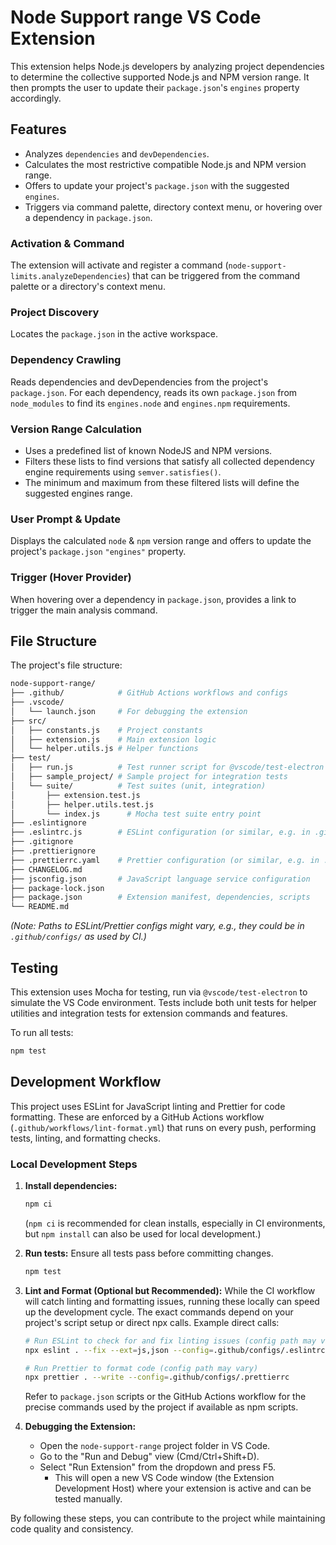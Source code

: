 # Node Support range VS Code Extension

This extension helps Node.js developers by analyzing project dependencies to determine the collective supported Node.js and NPM version range. It then prompts the user to update their `package.json`'s `engines` property accordingly.

## Features

- Analyzes `dependencies` and `devDependencies`.
- Calculates the most restrictive compatible Node.js and NPM version range.
- Offers to update your project's `package.json` with the suggested `engines`.
- Triggers via command palette, directory context menu, or hovering over a dependency in `package.json`.

### Activation & Command

The extension will activate and register a command (`node-support-limits.analyzeDependencies`) that can be triggered from the command palette or a directory's context menu.

### Project Discovery

Locates the `package.json` in the active workspace.

### Dependency Crawling

Reads dependencies and devDependencies from the project's `package.json`. For each dependency, reads its own `package.json` from `node_modules` to find its `engines.node` and `engines.npm` requirements.

### Version Range Calculation

- Uses a predefined list of known NodeJS and NPM versions.
- Filters these lists to find versions that satisfy all collected dependency engine requirements using `semver.satisfies()`.
- The minimum and maximum from these filtered lists will define the suggested engines range.

### User Prompt & Update

Displays the calculated `node` & `npm` version range and offers to update the project's `package.json` `"engines"` property.

### Trigger (Hover Provider)

When hovering over a dependency in `package.json`, provides a link to trigger the main analysis command.

## File Structure

The project's file structure:

```sh
node-support-range/
├── .github/            # GitHub Actions workflows and configs
├── .vscode/
│   └── launch.json     # For debugging the extension
├── src/
│   ├── constants.js    # Project constants
│   ├── extension.js    # Main extension logic
│   └── helper.utils.js # Helper functions
├── test/
│   ├── run.js          # Test runner script for @vscode/test-electron
│   ├── sample_project/ # Sample project for integration tests
│   └── suite/          # Test suites (unit, integration)
│       ├── extension.test.js
│       ├── helper.utils.test.js
│       └── index.js      # Mocha test suite entry point
├── .eslintignore
├── .eslintrc.js        # ESLint configuration (or similar, e.g. in .github/configs)
├── .gitignore
├── .prettierignore
├── .prettierrc.yaml    # Prettier configuration (or similar, e.g. in .github/configs)
├── CHANGELOG.md
├── jsconfig.json       # JavaScript language service configuration
├── package-lock.json
├── package.json        # Extension manifest, dependencies, scripts
└── README.md
```
*(Note: Paths to ESLint/Prettier configs might vary, e.g., they could be in `.github/configs/` as used by CI.)*

## Testing

This extension uses Mocha for testing, run via `@vscode/test-electron` to simulate the VS Code environment. Tests include both unit tests for helper utilities and integration tests for extension commands and features.

To run all tests:

```bash
npm test
```

## Development Workflow

This project uses ESLint for JavaScript linting and Prettier for code formatting. These are enforced by a GitHub Actions workflow (`.github/workflows/lint-format.yml`) that runs on every push, performing tests, linting, and formatting checks.

### Local Development Steps

1.  **Install dependencies:**
    ```bash
    npm ci
    ```
    (`npm ci` is recommended for clean installs, especially in CI environments, but `npm install` can also be used for local development.)

2.  **Run tests:**
    Ensure all tests pass before committing changes.
    ```bash
    npm test
    ```

3.  **Lint and Format (Optional but Recommended):**
    While the CI workflow will catch linting and formatting issues, running these locally can speed up the development cycle. The exact commands depend on your project's script setup or direct npx calls. Example direct calls:
    ```bash
    # Run ESLint to check for and fix linting issues (config path may vary)
    npx eslint . --fix --ext=js,json --config=.github/configs/.eslintrc

    # Run Prettier to format code (config path may vary)
    npx prettier . --write --config=.github/configs/.prettierrc
    ```
    Refer to `package.json` scripts or the GitHub Actions workflow for the precise commands used by the project if available as npm scripts.

4.  **Debugging the Extension:**
    *   Open the `node-support-range` project folder in VS Code.
    *   Go to the "Run and Debug" view (Cmd/Ctrl+Shift+D).
    *   Select "Run Extension" from the dropdown and press F5.
        *   This will open a new VS Code window (the Extension Development Host) where your extension is active and can be tested manually.

By following these steps, you can contribute to the project while maintaining code quality and consistency.

